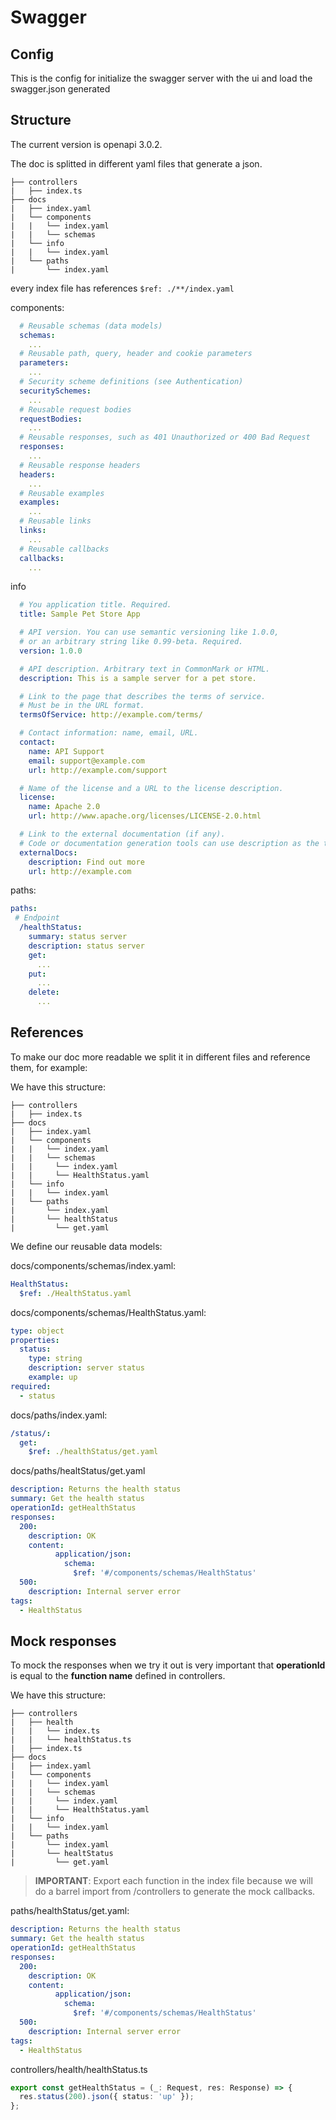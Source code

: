 # Swagger

## Config
This is the config for initialize the swagger server with the ui and load the swagger.json generated

## Structure
The current version is openapi 3.0.2.

The doc is splitted in different yaml files that generate a json.

```
├── controllers
|   ├── index.ts
├── docs
|   ├── index.yaml
|   └── components
|   |   └── index.yaml
|   |   └── schemas
|   └── info
|   |   └── index.yaml
|   └── paths
|       └── index.yaml
```

every index file has references `$ref: ./**/index.yaml`

components:
```yaml
  # Reusable schemas (data models)
  schemas:
    ...
  # Reusable path, query, header and cookie parameters
  parameters:
    ...
  # Security scheme definitions (see Authentication)
  securitySchemes:
    ...
  # Reusable request bodies
  requestBodies:
    ...
  # Reusable responses, such as 401 Unauthorized or 400 Bad Request
  responses:
    ...
  # Reusable response headers
  headers:
    ...
  # Reusable examples
  examples:
    ...
  # Reusable links
  links:
    ...
  # Reusable callbacks
  callbacks:
    ...
```

info
```yaml
  # You application title. Required.
  title: Sample Pet Store App

  # API version. You can use semantic versioning like 1.0.0,
  # or an arbitrary string like 0.99-beta. Required.
  version: 1.0.0

  # API description. Arbitrary text in CommonMark or HTML.
  description: This is a sample server for a pet store.

  # Link to the page that describes the terms of service.
  # Must be in the URL format.
  termsOfService: http://example.com/terms/

  # Contact information: name, email, URL.
  contact:
    name: API Support
    email: support@example.com
    url: http://example.com/support

  # Name of the license and a URL to the license description.
  license:
    name: Apache 2.0
    url: http://www.apache.org/licenses/LICENSE-2.0.html

  # Link to the external documentation (if any).
  # Code or documentation generation tools can use description as the text of the link.
  externalDocs:
    description: Find out more
    url: http://example.com
```

paths:

```yaml
paths:
 # Endpoint
  /healthStatus:
    summary: status server
    description: status server
    get:
      ...
    put:
      ...
    delete:
      ...
```


## References

To make our doc more readable we split it in different files and reference them, for example:

We have this structure:
```
├── controllers
|   ├── index.ts
├── docs
|   ├── index.yaml
|   └── components
|   |   └── index.yaml
|   |   └── schemas
|   |     └── index.yaml
|   |     └── HealthStatus.yaml
|   └── info
|   |   └── index.yaml
|   └── paths
|       └── index.yaml
|       └── healthStatus
|         └── get.yaml
```

We define our reusable data models:

docs/components/schemas/index.yaml:
```yaml
HealthStatus:
  $ref: ./HealthStatus.yaml
```

docs/components/schemas/HealthStatus.yaml:
```yaml
type: object
properties:
  status:
    type: string
    description: server status
    example: up
required:
  - status
```

docs/paths/index.yaml:
```yaml
/status/:
  get:
    $ref: ./healthStatus/get.yaml
```

docs/paths/healtStatus/get.yaml
```yaml
description: Returns the health status
summary: Get the health status
operationId: getHealthStatus
responses:
  200:
    description: OK
    content:
          application/json:
            schema:
              $ref: '#/components/schemas/HealthStatus'
  500:
    description: Internal server error
tags:
  - HealthStatus

```

## Mock responses

To mock the responses when we try it out is very important that **operationId** is equal to the **function name** defined in controllers.

We have this structure:
```
├── controllers
|   ├── health
|   |   └── index.ts
|   |   └── healthStatus.ts
|   ├── index.ts
├── docs
|   ├── index.yaml
|   └── components
|   |   └── index.yaml
|   |   └── schemas
|   |     └── index.yaml
|   |     └── HealthStatus.yaml
|   └── info
|   |   └── index.yaml
|   └── paths
|       └── index.yaml
|       └── healtStatus
|         └── get.yaml
```

> **IMPORTANT**: Export each function in the index file because we will do a barrel import from /controllers to generate the mock callbacks.

paths/healthStatus/get.yaml:
```yaml
description: Returns the health status
summary: Get the health status
operationId: getHealthStatus
responses:
  200:
    description: OK
    content:
          application/json:
            schema:
              $ref: '#/components/schemas/HealthStatus'
  500:
    description: Internal server error
tags:
  - HealthStatus
```

controllers/health/healthStatus.ts
```ts
export const getHealthStatus = (_: Request, res: Response) => {
  res.status(200).json({ status: 'up' });
};

```


